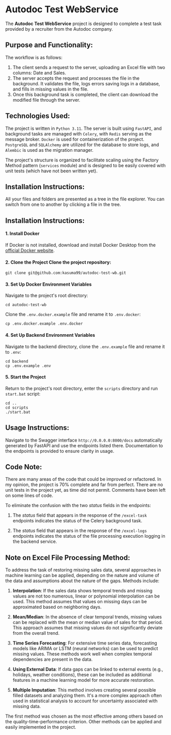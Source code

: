 # Autodoc Test WebService

The **Autodoc Test WebService** project is designed to complete a test task provided by a recruiter from the Autodoc company.


## Purpose and Functionality:

The workflow is as follows: 
1. The client sends a request to the server, uploading an Excel file with two columns: Date and Sales. 
2. The server accepts the request and processes the file in the background. It validates the file, logs errors saving logs in a database, and fills in missing values in the file. 
3. Once this background task is completed, the client can download the modified file through the server.

## Technologies Used:

The project is written in `Python 3.11`. The server is built using `FastAPI`, and background tasks are managed with `Celery`, with `Redis` serving as the message broker. `Docker` is used for containerization of the project. `PostgreSQL` and `SQLAlchemy` are utilized for the database to store logs, and `Alembic` is used as the migration manager. 

The project's structure is organized to facilitate scaling using the Factory Method pattern (`services` module) and is designed to be easily covered with unit tests (which have not been written yet).

## Installation Instructions:

All your files and folders are presented as a tree in the file explorer. You can switch from one to another by clicking a file in the tree.

## Installation Instructions:

#### 1. Install Docker

If Docker is not installed, download and install Docker Desktop from the [official Docker website](https://www.docker.com/products/docker-desktop).

#### 2. Clone the Project Clone the project repository:

    git clone git@github.com:kasuma99/autodoc-test-wb.git

#### 3. Set Up Docker Environment Variables

Navigate to the project's root directory:

    cd autodoc-test-wb
    
   Clone the `.env.docker.example` file and rename it to `.env.docker`:

    cp .env.docker.example .env.docker  

#### 4. Set Up Backend Environment Variables

Navigate to the backend directory, clone the `.env.example` file and rename it to `.env`:

    cd backend
    cp .env.example .env

#### 5. Start the Project
Return to the project's root directory, enter the `scripts` directory and run `start.bat` script:

    cd ..
    cd scripts
    ./start.bat


## Usage Instructions:

Navigate to the Swagger interface `http://0.0.0.0:8000/docs` automatically generated by FastAPI and use the endpoints listed there. Documentation to the endpoints is provided to ensure clarity in usage.


## Code Note:

There are many areas of the code that could be improved or refactored. In my opinion, the project is 70% complete and far from perfect. There are no unit tests in the project yet, as time did not permit. Comments have been left on some lines of code.

To eliminate the confusion with the two *status* fields in the endpoints:

1. The *status* field that appears in the response of the `/excel-task` endpoints indicates the status of the Celery background task.

2. The *status* field that appears in the response of the `/excel-logs` endpoints indicates the status of the file processing execution logging in the backend service.

## Note on Excel File Processing Method:

To address the task of restoring missing sales data, several approaches in machine learning can be applied, depending on the nature and volume of the data and assumptions about the nature of the gaps. Methods include:

1.  **Interpolation**: If the sales data shows temporal trends and missing values are not too numerous, linear or polynomial interpolation can be used. This method assumes that values on missing days can be approximated based on neighboring days.
    
2.  **Mean/Median**: In the absence of clear temporal trends, missing values can be replaced with the mean or median value of sales for that period. This approach assumes that missing values do not significantly deviate from the overall trend.
    
3.  **Time Series Forecasting**: For extensive time series data, forecasting models like ARIMA or LSTM (neural networks) can be used to predict missing values. These methods work well when complex temporal dependencies are present in the data.
    
4.  **Using External Data**: If data gaps can be linked to external events (e.g., holidays, weather conditions), these can be included as additional features in a machine learning model for more accurate restoration.
    
5.  **Multiple Imputation**: This method involves creating several possible filled datasets and analyzing them. It's a more complex approach often used in statistical analysis to account for uncertainty associated with missing data.
    

The first method was chosen as the most effective among others based on the quality-time-performance criterion. Other methods can be applied and easily implemented in the project.
